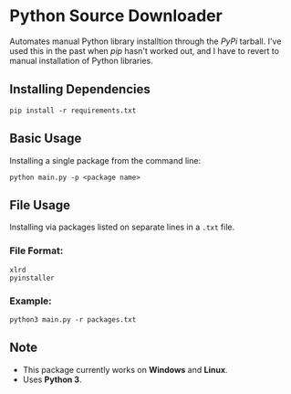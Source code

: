 # Python Source Downloader

Automates manual Python library installtion through the *PyPi* tarball. I've used this in the past when *pip* hasn't worked out, and I have to revert to manual installation of Python libraries.

## Installing Dependencies

`pip install -r requirements.txt`

## Basic Usage

Installing a single package from the command line:

`python main.py -p <package name>`

## File Usage

Installing via packages listed on separate lines in a `.txt` file. 

### File Format:

```
xlrd
pyinstaller
```

### Example:

`python3 main.py -r packages.txt`

## Note
* This package currently works on **Windows** and **Linux**.
* Uses **Python 3**.